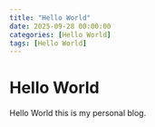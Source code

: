 ```yaml
---
title: "Hello World"
date: 2025-09-28 00:00:00 
categories: [Hello World]
tags: [Hello World]
---
```


# Hello World

Hello World this is my personal blog.



